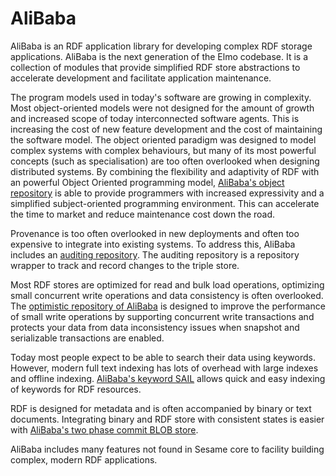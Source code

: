 AliBaba
=======

 AliBaba is an RDF application library for developing complex RDF storage applications. AliBaba is the next generation of the Elmo codebase. It is a collection of modules that provide simplified RDF store abstractions to accelerate development and facilitate application maintenance.

 The program models used in today's software are growing in complexity. Most object-oriented models were not designed for the amount of growth and increased scope of today interconnected software agents. This is increasing the cost of new feature development and the cost of maintaining the software model. The object oriented paradigm was designed to model complex systems with complex behaviours, but many of its most powerful concepts (such as specialisation) are too often overlooked when designing distributed systems. By combining the flexibility and adaptivity of RDF with an powerful Object Oriented programming model, [AliBaba's object repository](https://bitbucket.org/openrdf/alibaba/src/master/object-repository/) is able to provide programmers with increased expressivity and a simplified subject-oriented programming environment. This can accelerate the time to market and reduce maintenance cost down the road.

 Provenance is too often overlooked in new deployments and often too expensive to integrate into existing systems. To address this, AliBaba includes an [auditing repository](https://bitbucket.org/openrdf/alibaba/src/master/auditing-repository/). The auditing repository is a repository wrapper to track and record changes to the triple store.

 Most RDF stores are optimized for read and bulk load operations, optimizing small concurrent write operations and data consistency is often overlooked. The [optimistic repository of AliBaba](https://bitbucket.org/openrdf/alibaba/src/master/optimistic-repository/) is designed to improve the performance of small write operations by supporting concurrent write transactions and protects your data from data inconsistency issues when snapshot and serializable transactions are enabled.

 Today most people expect to be able to search their data using keywords. However, modern full text indexing has lots of overhead with large indexes and offline indexing. [AliBaba's keyword SAIL](https://bitbucket.org/openrdf/alibaba/src/master/keyword-sail/) allows quick and easy indexing of keywords for RDF resources.

 RDF is designed for metadata and is often accompanied by binary or text documents. Integrating binary and RDF store with consistent states is easier with [AliBaba's two phase commit BLOB store](https://bitbucket.org/openrdf/alibaba/src/master/blob-store).

 AliBaba includes many features not found in Sesame core to facility building complex, modern RDF applications.

